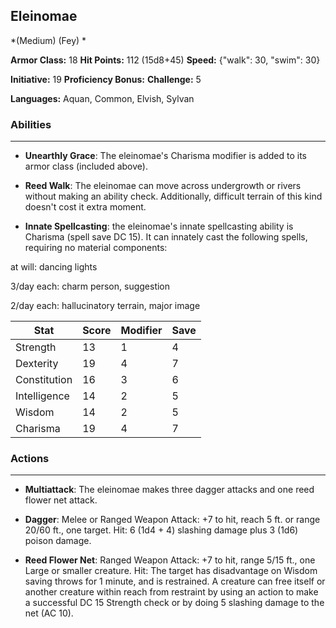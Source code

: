 ## Eleinomae
*(Medium) (Fey) *

**Armor Class:** 18
**Hit Points:** 112 (15d8+45)
**Speed:** {"walk": 30, "swim": 30}

**Initiative:** 19
**Proficiency Bonus:**
**Challenge:** 5

**Languages:** Aquan, Common, Elvish, Sylvan

### Abilities
 --- 
- **Unearthly Grace**: The eleinomae's Charisma modifier is added to its armor class (included above).

- **Reed Walk**: The eleinomae can move across undergrowth or rivers without making an ability check. Additionally, difficult terrain of this kind doesn't cost it extra moment.

- **Innate Spellcasting**: the eleinomae's innate spellcasting ability is Charisma (spell save DC 15). It can innately cast the following spells, requiring no material components:

at will: dancing lights

3/day each: charm person, suggestion

2/day each: hallucinatory terrain, major image



| Stat | Score | Modifier | Save |
| ---- | ---- | ---- | ---- |
| Strength | 13 | 1 | 4 |
| Dexterity | 19 | 4 | 7 |
| Constitution | 16 | 3 | 6 |
| Intelligence | 14 | 2 | 5 |
| Wisdom | 14 | 2 | 5 |
| Charisma | 19 | 4 | 7 |

### Actions
 --- 
- **Multiattack**: The eleinomae makes three dagger attacks and one reed flower net attack.

- **Dagger**: Melee or Ranged Weapon Attack: +7 to hit, reach 5 ft. or range 20/60 ft., one target. Hit: 6 (1d4 + 4) slashing damage plus 3 (1d6) poison damage.

- **Reed Flower Net**: Ranged Weapon Attack: +7 to hit, range 5/15 ft., one Large or smaller creature. Hit: The target has disadvantage on Wisdom saving throws for 1 minute, and is restrained. A creature can free itself or another creature within reach from restraint by using an action to make a successful DC 15 Strength check or by doing 5 slashing damage to the net (AC 10).

